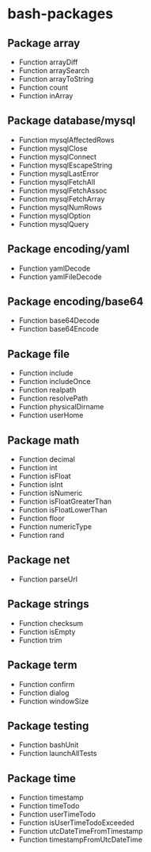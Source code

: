# bash-packages

## Package array
* Function arrayDiff
* Function arraySearch
* Function arrayToString
* Function count
* Function inArray

## Package database/mysql
* Function mysqlAffectedRows
* Function mysqlClose
* Function mysqlConnect
* Function mysqlEscapeString
* Function mysqlLastError
* Function mysqlFetchAll
* Function mysqlFetchAssoc
* Function mysqlFetchArray
* Function mysqlNumRows
* Function mysqlOption
* Function mysqlQuery

## Package encoding/yaml
* Function yamlDecode
* Function yamlFileDecode

## Package encoding/base64
* Function base64Decode
* Function base64Encode

## Package file
* Function include
* Function includeOnce
* Function realpath
* Function resolvePath
* Function physicalDirname
* Function userHome

## Package math
* Function decimal
* Function int
* Function isFloat
* Function isInt
* Function isNumeric
* Function isFloatGreaterThan
* Function isFloatLowerThan
* Function floor
* Function numericType
* Function rand

## Package net
* Function parseUrl

## Package strings
* Function checksum
* Function isEmpty
* Function trim

## Package term
* Function confirm
* Function dialog
* Function windowSize

## Package testing
* Function bashUnit
* Function launchAllTests

## Package time
* Function timestamp
* Function timeTodo
* Function userTimeTodo
* Function isUserTimeTodoExceeded
* Function utcDateTimeFromTimestamp
* Function timestampFromUtcDateTime